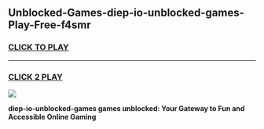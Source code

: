 
## Unblocked-Games-diep-io-unblocked-games-Play-Free-f4smr
<h3>
<a href="https://premium76.site?title=diep-io-unblocked-games&ref=23A">CLICK TO PLAY</a></h3>
<hr>

<h3>
<a href="https://premium76.site?title=diep-io-unblocked-games&ref=23A">CLICK 2 PLAY</a>
  
</h3>

<a href="https://premium76.site?title=diep-io-unblocked-games&ref=23A"><img src="https://clearcache.store/games.png"></a>


**diep-io-unblocked-games games unblocked: Your Gateway to Fun and Accessible Online Gaming**
